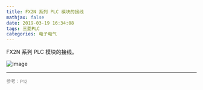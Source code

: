 ```yaml
---
title: FX2N 系列 PLC 模块的接线
mathjax: false
date: 2019-03-19 16:34:08
tags: 三菱PLC
categories: 电子电气
---
```


FX2N 系列 PLC 模块的接线。
<!--more-->
![image](https://ws4.sinaimg.cn/large/006mcMYXgy1g186toc42qj30w619e4kn.jpg)
<hr/>
<span style="color:gray;font-size:12px">
参考：P12
</span>
